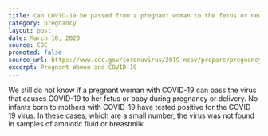 ```yaml
---
title: Can COVID-19 be passed from a pregnant woman to the fetus or newborn?
category: pregnancy
layout: post
date: March 16, 2020
source: CDC
promoted: false
source_url: https://www.cdc.gov/coronavirus/2019-ncov/prepare/pregnancy-breastfeeding.html
excerpt: Pregnant Women and COVID-19
---
```


We still do not know if a pregnant woman with COVID-19 can pass the virus that causes COVID-19 to her fetus or baby during pregnancy or delivery. No infants born to mothers with COVID-19 have tested positive for the COVID-19 virus. In these cases, which are a small number, the virus was not found in samples of amniotic fluid or breastmilk.
